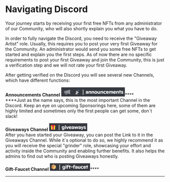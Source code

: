 # Navigating Discord

Your journey starts by receiving your first free NFTs from any administrator of our Community, who will also shortly explain you what you have to do.&#x20;

In order to fully navigate the Discord, you need to receive the "Giveaway Artist" role. Usually, this requires you to post your very first Giveaway for the Community. An administrator would send you some free NFTs to get started and explain you the first steps. As of now there are no specific requirements to post your first Giveaway and join the Community, this is just a verification step and we will not rate your first Giveaway.

After getting verified on the Discord you will see several new Channels, which have different functions:

**Announcements Channel** <img src="../.gitbook/assets/image.png" alt="" data-size="line">****\
****Just as the name says, this is the most important Channel in the Discord. Keep an eye on upcoming Sponsorings here, some of them are highly limited and sometimes only the first people can get some, don´t slack!

**Giveaways Channel** <img src="../.gitbook/assets/image (1).png" alt="" data-size="line">\
After you have started your Giveaway, you can post the Link to it in the Giveaways Channel. While it´s optional to do so, we highly recommend it as you will receive the special "grinder" role, showcasing your effort and activity inside the Community and enabling further benefits. It also helps the admins to find out who is posting Giveaways honestly.

**Gift-Faucet Channel** <img src="../.gitbook/assets/image (2).png" alt="" data-size="line">****

****
